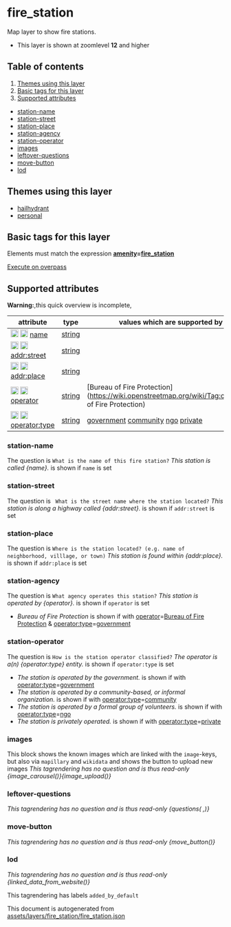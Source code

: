 [//]: # (WARNING: this file is automatically generated. Please find the sources at the bottom and edit those sources)

# fire_station

Map layer to show fire stations.

 - This layer is shown at zoomlevel **12** and higher

## Table of contents

1. [Themes using this layer](#themes-using-this-layer)
2. [Basic tags for this layer](#basic-tags-for-this-layer)
3. [Supported attributes](#supported-attributes)
  - [station-name](#station-name)
  - [station-street](#station-street)
  - [station-place](#station-place)
  - [station-agency](#station-agency)
  - [station-operator](#station-operator)
  - [images](#images)
  - [leftover-questions](#leftover-questions)
  - [move-button](#move-button)
  - [lod](#lod)

## Themes using this layer

 - [hailhydrant](https://mapcomplete.org/hailhydrant)
 - [personal](https://mapcomplete.org/personal)

## Basic tags for this layer

Elements must match the expression **<a href='https://wiki.openstreetmap.org/wiki/Key:amenity' target='_blank'>amenity</a>=<a href='https://wiki.openstreetmap.org/wiki/Tag:amenity%3Dfire_station' target='_blank'>fire_station</a>**

[Execute on overpass](http://overpass-turbo.eu/?Q=%5Bout%3Ajson%5D%5Btimeout%3A90%5D%3B%28%20%20%20%20nwr%5B%22amenity%22%3D%22fire_station%22%5D%28%7B%7Bbbox%7D%7D%29%3B%0A%29%3Bout%20body%3B%3E%3Bout%20skel%20qt%3B)

## Supported attributes

**Warning:**,this quick overview is incomplete,

| attribute | type | values which are supported by this layer |
-----|-----|----- |
| <a target="_blank" href='https://taginfo.openstreetmap.org/keys/name#values'><img src='https://mapcomplete.org/assets/svg/search.svg' height='18px'></a> <a target="_blank" href='https://taghistory.raifer.tech/?#***/name/'><img src='https://mapcomplete.org/assets/svg/statistics.svg' height='18px'></a> [name](https://wiki.openstreetmap.org/wiki/Key:name) | [string](../SpecialInputElements.md#string) |  |
| <a target="_blank" href='https://taginfo.openstreetmap.org/keys/addr:street#values'><img src='https://mapcomplete.org/assets/svg/search.svg' height='18px'></a> <a target="_blank" href='https://taghistory.raifer.tech/?#***/addr%3Astreet/'><img src='https://mapcomplete.org/assets/svg/statistics.svg' height='18px'></a> [addr:street](https://wiki.openstreetmap.org/wiki/Key:addr:street) | [string](../SpecialInputElements.md#string) |  |
| <a target="_blank" href='https://taginfo.openstreetmap.org/keys/addr:place#values'><img src='https://mapcomplete.org/assets/svg/search.svg' height='18px'></a> <a target="_blank" href='https://taghistory.raifer.tech/?#***/addr%3Aplace/'><img src='https://mapcomplete.org/assets/svg/statistics.svg' height='18px'></a> [addr:place](https://wiki.openstreetmap.org/wiki/Key:addr:place) | [string](../SpecialInputElements.md#string) |  |
| <a target="_blank" href='https://taginfo.openstreetmap.org/keys/operator#values'><img src='https://mapcomplete.org/assets/svg/search.svg' height='18px'></a> <a target="_blank" href='https://taghistory.raifer.tech/?#***/operator/'><img src='https://mapcomplete.org/assets/svg/statistics.svg' height='18px'></a> [operator](https://wiki.openstreetmap.org/wiki/Key:operator) | [string](../SpecialInputElements.md#string) | [Bureau of Fire Protection](https://wiki.openstreetmap.org/wiki/Tag:operator%3DBureau of Fire Protection) |
| <a target="_blank" href='https://taginfo.openstreetmap.org/keys/operator:type#values'><img src='https://mapcomplete.org/assets/svg/search.svg' height='18px'></a> <a target="_blank" href='https://taghistory.raifer.tech/?#***/operator%3Atype/'><img src='https://mapcomplete.org/assets/svg/statistics.svg' height='18px'></a> [operator:type](https://wiki.openstreetmap.org/wiki/Key:operator:type) | [string](../SpecialInputElements.md#string) | [government](https://wiki.openstreetmap.org/wiki/Tag:operator:type%3Dgovernment) [community](https://wiki.openstreetmap.org/wiki/Tag:operator:type%3Dcommunity) [ngo](https://wiki.openstreetmap.org/wiki/Tag:operator:type%3Dngo) [private](https://wiki.openstreetmap.org/wiki/Tag:operator:type%3Dprivate) |

### station-name

The question is `What is the name of this fire station?`
*This station is called {name}.* is shown if `name` is set

### station-street

The question is ` What is the street name where the station located?`
*This station is along a highway called {addr:street}.* is shown if `addr:street` is set

### station-place

The question is `Where is the station located? (e.g. name of neighborhood, villlage, or town)`
*This station is found within {addr:place}.* is shown if `addr:place` is set

### station-agency

The question is `What agency operates this station?`
*This station is operated by {operator}.* is shown if `operator` is set

 -  *Bureau of Fire Protection* is shown if with <a href='https://wiki.openstreetmap.org/wiki/Key:operator' target='_blank'>operator</a>=<a href='https://wiki.openstreetmap.org/wiki/Tag:operator%3DBureau of Fire Protection' target='_blank'>Bureau of Fire Protection</a> & <a href='https://wiki.openstreetmap.org/wiki/Key:operator:type' target='_blank'>operator:type</a>=<a href='https://wiki.openstreetmap.org/wiki/Tag:operator:type%3Dgovernment' target='_blank'>government</a>

### station-operator

The question is `How is the station operator classified?`
*The operator is a(n) {operator:type} entity.* is shown if `operator:type` is set

 -  *The station is operated by the government.* is shown if with <a href='https://wiki.openstreetmap.org/wiki/Key:operator:type' target='_blank'>operator:type</a>=<a href='https://wiki.openstreetmap.org/wiki/Tag:operator:type%3Dgovernment' target='_blank'>government</a>
 -  *The station is operated by a community-based, or informal organization.* is shown if with <a href='https://wiki.openstreetmap.org/wiki/Key:operator:type' target='_blank'>operator:type</a>=<a href='https://wiki.openstreetmap.org/wiki/Tag:operator:type%3Dcommunity' target='_blank'>community</a>
 -  *The station is operated by a formal group of volunteers.* is shown if with <a href='https://wiki.openstreetmap.org/wiki/Key:operator:type' target='_blank'>operator:type</a>=<a href='https://wiki.openstreetmap.org/wiki/Tag:operator:type%3Dngo' target='_blank'>ngo</a>
 -  *The station is privately operated.* is shown if with <a href='https://wiki.openstreetmap.org/wiki/Key:operator:type' target='_blank'>operator:type</a>=<a href='https://wiki.openstreetmap.org/wiki/Tag:operator:type%3Dprivate' target='_blank'>private</a>

### images
This block shows the known images which are linked with the `image`-keys, but also via `mapillary` and `wikidata` and shows the button to upload new images
_This tagrendering has no question and is thus read-only_
*{image_carousel()}{image_upload()}*

### leftover-questions

_This tagrendering has no question and is thus read-only_
*{questions( ,)}*

### move-button

_This tagrendering has no question and is thus read-only_
*{move_button()}*

### lod

_This tagrendering has no question and is thus read-only_
*{linked_data_from_website()}*

This tagrendering has labels 
`added_by_default`


This document is autogenerated from [assets/layers/fire_station/fire_station.json](https://github.com/pietervdvn/MapComplete/blob/develop/assets/layers/fire_station/fire_station.json)
